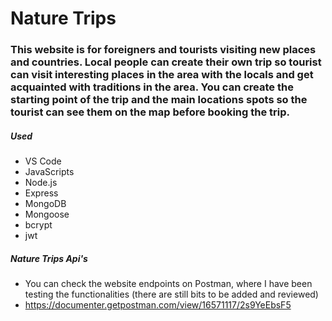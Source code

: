# Nature Trips

### This website is for foreigners and tourists visiting new places and countries. Local people can create their own trip so tourist can visit interesting places in the area with the locals and get acquainted with traditions in the area. You can create the starting point of the trip and the main locations spots so the tourist can see them on the map before booking the trip. 


##### Used
 - VS Code
 - JavaScripts
 - Node.js
 - Express
 - MongoDB
 - Mongoose
 - bcrypt
 - jwt

##### Nature Trips Api's
 - You can check the website endpoints on Postman, where I have been testing the functionalities (there are still bits to be added and reviewed)
 - https://documenter.getpostman.com/view/16571117/2s9YeEbsF5

